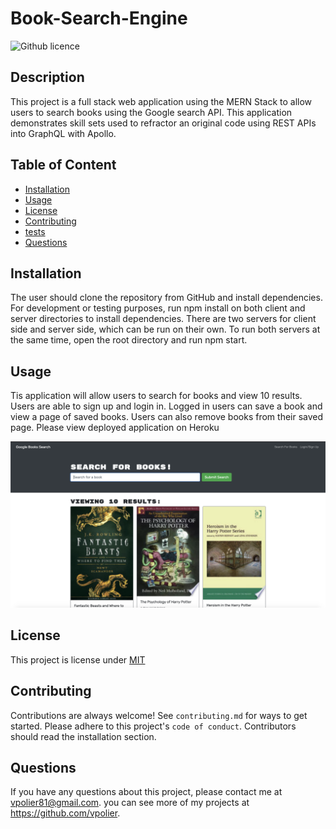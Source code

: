 # Book-Search-Engine
![Github licence](http://img.shields.io/badge/license-MIT-blue.svg)


## Description

This project is a full stack web application using the MERN Stack to allow users to search books using the Google search API. This application demonstrates skill sets used to refractor an original code using REST APIs into GraphQL with Apollo.


## Table of Content

- [Installation](#installation)
- [Usage](#usage)
- [License](#license)
- [Contributing](#contributing)
- [tests](#tests)
- [Questions](#questions)


## Installation

The user should clone the repository from GitHub and install dependencies. For development or testing purposes, run npm install on both client and server directories to install dependencies. There are two servers for client side and server side, which can be run on their own. To run both servers at the same time, open the root directory and run npm start.


## Usage

Tis application will allow users to search for books and view 10 results. Users are able to sign up and login in. Logged in users can save a book and view a page of saved books. Users can also remove books from their saved page.
Please view deployed application on Heroku

![](https://github.com/nicolewallace09/book-search/blob/master/client/public/images/app-screen.png?raw%3Dtrue)


## License

This project is license under [MIT](https://choosealicense.com/licenses/mit/)


## Contributing

Contributions are always welcome!
See `contributing.md` for ways to get started.
Please adhere to this project's `code of conduct`.
Contributors should read the installation section.


## Questions

If you have any questions about this project, please contact me at vpolier81@gmail.com. you can see more of my projects at https://github.com/vpolier.
